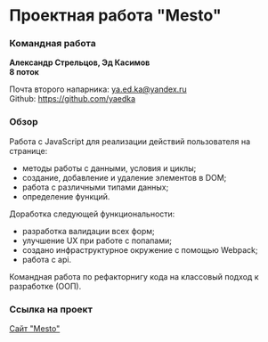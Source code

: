# Проектная работа "Mesto"

### Командная работа

**Александр Стрельцов, Эд Касимов**<br/>
**8 поток**

Почта второго напарника: ya.ed.ka@yandex.ru<br/>
Github: https://github.com/yaedka

### Обзор

Работа с JavaScript для реализации действий пользователя на странице:

- методы работы с данными, условия и циклы;
- создание, добавление и удаление элементов в DOM;
- работа с различными типами данных;
- определение функций.

Доработка следующей функциональности:

- разработка валидации всех форм;
- улучшение UX при работе с попапами;
- создано инфраструктурное окружение с помощью Webpack;
- работа с api.

Командная работа по рефакторнигу кода на классовый подход к разработке (ООП).

### Ссылка на проект

[Сайт "Mesto"](https://alexanderstreltsov.github.io/mesto-project/)
